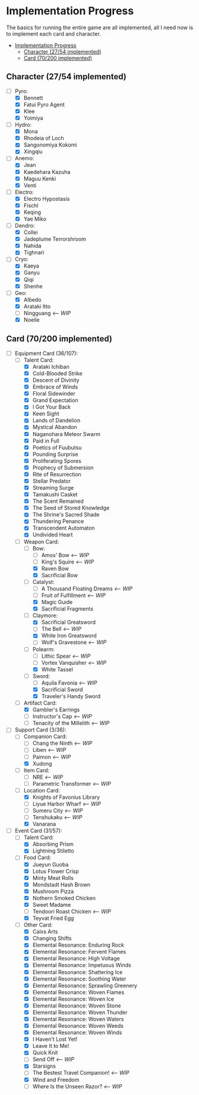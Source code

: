 # Implementation Progress

The basics for running the entire game are all implemented,
all I need now is to implement each card and character.

- [Implementation Progress](#implementation-progress)
  - [Character (27/54 implemented)](#character-2754-implemented)
  - [Card (70/200 implemented)](#card-70200-implemented)

## Character (27/54 implemented)

- [ ] Pyro:
  - [x] Bennett
  - [x] Fatui Pyro Agent
  - [x] Klee
  - [x] Yoimiya
- [ ] Hydro:
  - [x] Mona
  - [x] Rhodeia of Loch
  - [x] Sangonomiya Kokomi
  - [x] Xingqiu
- [ ] Anemo:
  - [x] Jean
  - [x] Kaedehara Kazuha
  - [x] Maguu Kenki
  - [x] Venti
- [ ] Electro:
  - [x] Electro Hypostasis
  - [x] Fischl
  - [x] Keqing
  - [x] Yae Miko
- [ ] Dendro:
  - [x] Collei
  - [x] Jadeplume Terrorshroom
  - [x] Nahida
  - [x] Tighnari
- [ ] Cryo:
  - [x] Kaeya
  - [x] Ganyu
  - [x] Qiqi
  - [x] Shenhe
- [ ] Geo:
  - [x] Albedo
  - [x] Arataki Itto
  - [ ] Ningguang _<-- WIP_
  - [x] Noelle

## Card (70/200 implemented)

- [ ] Equipment Card (36/107):
  - [ ] Talent Card:
    - [x] Arataki Ichiban
    - [x] Cold-Blooded Strike
    - [x] Descent of Divinity
    - [x] Embrace of Winds
    - [x] Floral Sidewinder
    - [x] Grand Expectation
    - [x] I Got Your Back
    - [x] Keen Sight
    - [x] Lands of Dandelion
    - [x] Mystical Abandon
    - [x] Naganohara Meteor Swarm
    - [x] Paid in Full
    - [x] Poetics of Fuubutsu
    - [x] Pounding Surprise
    - [x] Proliferating Spores
    - [x] Prophecy of Submersion
    - [x] Rite of Resurrection
    - [x] Stellar Predator
    - [x] Streaming Surge
    - [x] Tamakushi Casket
    - [x] The Scent Remained
    - [x] The Seed of Stored Knowledge
    - [x] The Shrine's Sacred Shade
    - [x] Thundering Penance
    - [x] Transcendent Automaton
    - [x] Undivided Heart
  - [ ] Weapon Card:
    - [ ] Bow:
      - [ ] Amos' Bow _<-- WIP_
      - [ ] King's Squire _<-- WIP_
      - [x] Raven Bow
      - [x] Sacrificial Bow
    - [ ] Catalyst:
      - [ ] A Thousand Floating Dreams _<-- WIP_
      - [ ] Fruit of Fulfillment _<-- WIP_
      - [x] Magic Guide
      - [x] Sacrificial Fragments
    - [ ] Claymore:
      - [x] Sacrificial Greatsword
      - [ ] The Bell _<-- WIP_
      - [x] White Iron Greatsword
      - [ ] Wolf's Gravestone _<-- WIP_
    - [ ] Polearm:
      - [ ] Lithic Spear _<-- WIP_
      - [ ] Vortex Vanquisher _<-- WIP_
      - [x] White Tassel
    - [ ] Sword:
      - [ ] Aquila Favonia _<-- WIP_
      - [x] Sacrificial Sword
      - [x] Traveler's Handy Sword
  - [ ] Artifact Card:
    - [x] Gambler's Earrings
    - [ ] Instructor's Cap _<-- WIP_
    - [ ] Tenacity of the Millelith _<-- WIP_
- [ ] Support Card (3/36):
  - [ ] Companion Card:
    - [ ] Chang the Ninth _<-- WIP_
    - [ ] Liben _<-- WIP_
    - [ ] Paimon _<-- WIP_
    - [x] Xudong
  - [ ] Item Card:
    - [ ] NRE _<-- WIP_
    - [ ] Parametric Transformer _<-- WIP_
  - [ ] Location Card:
    - [x] Knights of Favonius Library
    - [ ] Liyue Harbor Wharf _<-- WIP_
    - [ ] Sumeru City _<-- WIP_
    - [ ] Tenshukaku _<-- WIP_
    - [x] Vanarana
- [ ] Event Card (31/57):
  - [ ] Talent Card:
    - [x] Absorbing Prism
    - [x] Lightning Stiletto
  - [ ] Food Card:
    - [x] Jueyun Guoba
    - [x] Lotus Flower Crisp
    - [x] Minty Meat Rolls
    - [x] Mondstadt Hash Brown
    - [x] Mushroom Pizza
    - [x] Nothern Smoked Chicken
    - [x] Sweet Madame
    - [ ] Tendoori Roast Chicken _<-- WIP_
    - [x] Teyvat Fried Egg
  - [ ] Other Card:
    - [x] Calxs Arts
    - [x] Changing Shifts
    - [x] Elemental Resonance: Enduring Rock
    - [x] Elemental Resonance: Fervent Flames
    - [x] Elemental Resonance: High Voltage
    - [x] Elemental Resonance: Impetuous Winds
    - [x] Elemental Resonance: Shattering Ice
    - [x] Elemental Resonance: Soothing Water
    - [x] Elemental Resonance: Sprawling Greenery
    - [x] Elemental Resonance: Woven Flames
    - [x] Elemental Resonance: Woven Ice
    - [x] Elemental Resonance: Woven Stone
    - [x] Elemental Resonance: Woven Thunder
    - [x] Elemental Resonance: Woven Waters
    - [x] Elemental Resonance: Woven Weeds
    - [x] Elemental Resonance: Woven Winds
    - [x] I Haven't Lost Yet!
    - [x] Leave It to Me!
    - [x] Quick Knit
    - [ ] Send Off _<-- WIP_
    - [x] Starsigns
    - [ ] The Bestest Travel Companion! _<-- WIP_
    - [x] Wind and Freedom
    - [ ] Where Is the Unseen Razor? _<-- WIP_
